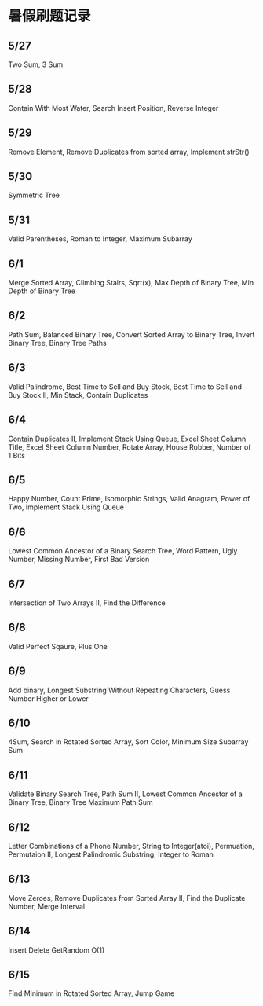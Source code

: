 # 暑假刷题记录
## 5/27 
Two Sum, 3 Sum

## 5/28
Contain With Most Water, Search Insert Position, Reverse Integer

## 5/29
Remove Element, Remove Duplicates from sorted array, Implement strStr()

## 5/30
Symmetric Tree

## 5/31
Valid Parentheses, Roman to Integer, Maximum Subarray

## 6/1
Merge Sorted Array, Climbing Stairs, Sqrt(x), Max Depth of Binary Tree, Min Depth of Binary Tree

## 6/2
Path Sum, Balanced Binary Tree, Convert Sorted Array to Binary Tree, Invert Binary Tree, Binary Tree Paths

## 6/3
Valid Palindrome, Best Time to Sell and Buy Stock, Best Time to Sell and Buy Stock II, Min Stack, Contain Duplicates

## 6/4
Contain Duplicates II, Implement Stack Using Queue, Excel Sheet Column Title, Excel Sheet Column Number, Rotate Array, House Robber, Number of 1 Bits

## 6/5 
Happy Number, Count Prime, Isomorphic Strings, Valid Anagram, Power of Two, Implement Stack Using Queue

## 6/6 
Lowest Common Ancestor of a Binary Search Tree, Word Pattern, Ugly Number, Missing Number, First Bad Version

## 6/7
Intersection of Two Arrays II, Find the Difference 

## 6/8 
Valid Perfect Sqaure, Plus One

## 6/9 
Add binary, Longest Substring Without Repeating Characters, Guess Number Higher or Lower

## 6/10
4Sum, Search in Rotated Sorted Array, Sort Color, Minimum Size Subarray Sum

## 6/11
Validate Binary Search Tree, Path Sum II, Lowest Common Ancestor of a Binary Tree, Binary Tree Maximum Path Sum

## 6/12
Letter Combinations of a Phone Number, String to Integer(atoi), Permuation, Permutaion II, Longest Palindromic Substring, Integer to Roman

## 6/13
Move Zeroes, Remove Duplicates from Sorted Array II, Find the Duplicate Number, Merge Interval

## 6/14 
Insert Delete GetRandom O(1)

## 6/15 
Find Minimum in Rotated Sorted Array, Jump Game